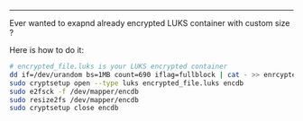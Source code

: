 
---

Ever wanted to exapnd already encrypted LUKS container with custom size ?

Here is how to do it:

```bash
# encrypted_file.luks is your LUKS encrypted container
dd if=/dev/urandom bs=1MB count=690 iflag=fullblock | cat - >> enrcypted_file.luks
sudo cryptsetup open --type luks encrypted_file.luks encdb
sudo e2fsck -f /dev/mapper/encdb
sudo resize2fs /dev/mapper/encdb
sudo cryptsetup close encdb
```